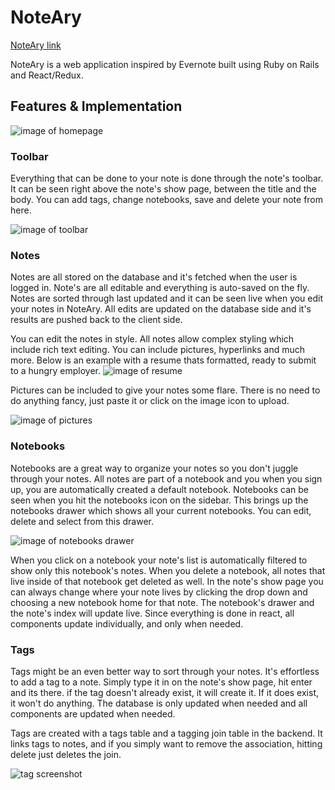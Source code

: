 # NoteAry

[NoteAry link][noteary]

[noteary]: http://noteary.herokuapp.com/

NoteAry is a web application inspired by Evernote built using Ruby on Rails and React/Redux.


## Features & Implementation

![image of homepage](screens/homepage.png)

### Toolbar

  Everything that can be done to your note is done through the note's toolbar.  It can be seen right above the note's show page, between the title and the body.  You can add tags, change notebooks, save and delete your note from here.  

![image of toolbar](screens/toolbar.png)

### Notes

  Notes are all stored on the database and it's fetched when the user is logged in.  Note's are all editable and everything is auto-saved on the fly.  
  Notes are sorted through last updated and it can be seen live when you edit your notes in NoteAry.  All edits are updated on the database side and
  it's results are pushed back to the client side.  

  You can edit the notes in style.  All notes allow complex styling which include rich text editing.  You can include pictures, hyperlinks and much more.
  Below is an example with a resume thats formatted, ready to submit to a hungry employer.
![image of resume](screens/resume.png)

  Pictures can be included to give your notes some flare.  There is no need to do anything fancy, just paste it or click on the image icon to upload.

![image of pictures](screens/pictures.png)  

### Notebooks

  Notebooks are a great way to organize your notes so you don't juggle through your notes.  All notes are part of a notebook and you when you sign up,
  you are automatically created a default notebook.  Notebooks can be seen when you hit the notebooks icon on the sidebar.  This brings up the notebooks drawer
  which shows all your current notebooks.  You can edit, delete and select from this drawer.

![image of notebooks drawer](screens/notebooks.png)

  When you click on a notebook your note's list is automatically filtered to show only this notebook's notes.  When you delete a notebook, all notes that
  live inside of that notebook get deleted as well.  In the note's show page you can always change where your note lives by clicking the drop down and choosing a new notebook home for that note.  The notebook's drawer and the note's index will update live.  Since everything is done in react, all components update individually, and only when needed.

### Tags

  Tags might be an even better way to sort through your notes.  It's effortless to add a tag to a note.  Simply type it in on the note's show page, hit enter and its there.  if the tag doesn't already exist, it will create it.  If it does exist, it won't do anything.  The database is only updated when needed and all components are updated when needed.

  Tags are created with a tags table and a tagging join table in the backend.  It links tags to notes, and if you simply want to remove the association, hitting delete just deletes the join.

![tag screenshot](screens/tags.png)
